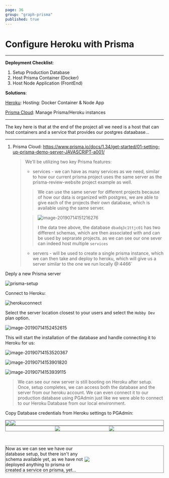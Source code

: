 ```yaml
---
page: 36
group: "graph-prisma"
published: true
---
```


# Configure Heroku with Prisma

---------------------------------

**Deployment Checklist**:

1. Setup Production Database
2. Host Prisma Container (Docker)
3. Host Node Application (FrontEnd)

**Solutions**:

<u>[Heroku](https://www.heroku.com/platform)</u>: Hosting: Docker Container & Node App

<u>[Prisma Cloud](https://www.prisma.io/cloud)</u>: Manage Prisma/Heroku instances

---------------------------------

The key here is that at the end of the project all we need is a host that can host containers and a service that provides our postgres dataabase...

---------------------------------

1. Prisma Cloud: https://www.prisma.io/docs/1.34/get-started/01-setting-up-prisma-demo-server-JAVASCRIPT-a001/

   >
   >
   >We'll be utilizing two key Prisma features:
   >
   >- services - we can have as many services as we need, similar to how our current prisma project uses the same server as the prisma-review-website project example as well.
   >
   >  > We can use the same server for different projects because of how our data is organized with postgres, we are able to give each of the projects their own database, which is available using the same server. 
   >
   >  > ![image-20190714151216276](http://ww4.sinaimg.cn/large/006tNc79ly1g4zyserxjrj308o07hdg7.jpg)
   >  >
   >  > I the data tree above, the database `dbadq3c1ttjc01` has two different schemas, which are then associated with and can be used by seprarate projects. as we can see our one sever can indeed host multiple `services`
   >
   >  
   >
   >- servers - will be used to create a single prisma instance, which we can then take and deploy to heroku, which will give us a server similar to the one we run locally @:4466`



Deply a new Prisma server

![prisma-setup](http://ww3.sinaimg.cn/large/006tNc79ly1g4zz1cuu1ig311a0rk1b8.gif)



Connect to Heroku:

![herokuconnect](../../../../herokuconnect.gif)



Select the server location closest to your users and select the `Hobby Dev` plan option.

![image-20190714152452615](http://ww4.sinaimg.cn/large/006tNc79ly1g4zz5hehigj309w0chtaa.jpg)



This will start the installation of the database and handle connecting it to Heroku for us:

![image-20190714153520367](http://ww1.sinaimg.cn/large/006tNc79ly1g4zzgd85tnj30go0igq4e.jpg)

![image-20190714153901820](http://ww3.sinaimg.cn/large/006tNc79ly1g4zzk78xp5j30gh0gr3zx.jpg)

![image-20190714153939115](http://ww4.sinaimg.cn/large/006tNc79ly1g4zzkty727j30ui09rq40.jpg)

> We can see our new server is still booting on Heroku after setup. Once, setup completes, we can access both the database and the server from our heroku account. We can even connect it to our production database using PGAdmin just like we were able to connect to our Heroku Database from our local environment.



Copy Database credentials from Heroku settings to PGAdmin:

<div style="display:flex; border: 1px solid grey; margin: 0 auto;">
    <div style="display: inline-block;">
				<img src="http://ww2.sinaimg.cn/large/006tNc79ly1g4zzr1l9d0j30e20fm757.jpg"/>
	  </div>
    <div style="display: inline-block;">
	      <img src="http://ww2.sinaimg.cn/large/006tNc79ly1g4zzxvzimfj30ds0kzmyv.jpg" />	    
    </div>
</div>

<div style="display: flex; justify-content: space-evenly; border: 1px solid grey;">
    <div style="display: inline-block;" >
			<img src="http://ww2.sinaimg.cn/large/006tNc79ly1g5057vyey3j31170fmmza.jpg" />
    </div>
    <div style="display: inline-block;">
      <img src="http://ww3.sinaimg.cn/large/006tNc79ly1g5051w65q9j30ds0ff75b.jpg" />
    </div>
</div>

​	    

<div style="display: flex; justify-content: space-evenly; align-items: center; border: 1px solid grey;">
    <div style="display: inline-block;  width: 50%" >
	    Now as we can see we have our database setup, but there isn't any schema available yet, as we have not deployed anything to prisma or created a service on prisma, yet...
    </div>
    <div style="display: inline-block;  width: 50%">
	    <img src="http://ww3.sinaimg.cn/large/006tNc79ly1g5055z9uvvj309106kq38.jpg" />
    </div>
</div>

